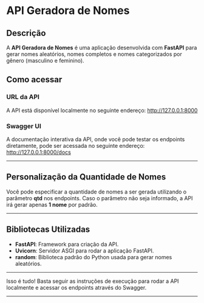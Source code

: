 # API Geradora de Nomes

## Descrição
A **API Geradora de Nomes** é uma aplicação desenvolvida com **FastAPI** para gerar nomes aleatórios, nomes completos e nomes categorizados por gênero (masculino e feminino).

## Como acessar

### URL da API
A API está disponível localmente no seguinte endereço: http://127.0.0.1:8000


### Swagger UI
A documentação interativa da API, onde você pode testar os endpoints diretamente, pode ser acessada no seguinte endereço:
http://127.0.0.1:8000/docs


---

## Personalização da Quantidade de Nomes
Você pode especificar a quantidade de nomes a ser gerada utilizando o parâmetro **qtd** nos endpoints. Caso o parâmetro não seja informado, a API irá gerar apenas **1 nome** por padrão.

---

## Bibliotecas Utilizadas

- **FastAPI**: Framework para criação da API.
- **Uvicorn**: Servidor ASGI para rodar a aplicação FastAPI.
- **random**: Biblioteca padrão do Python usada para gerar nomes aleatórios.

---

Isso é tudo! Basta seguir as instruções de execução para rodar a API localmente e acessar os endpoints através do Swagger.

---